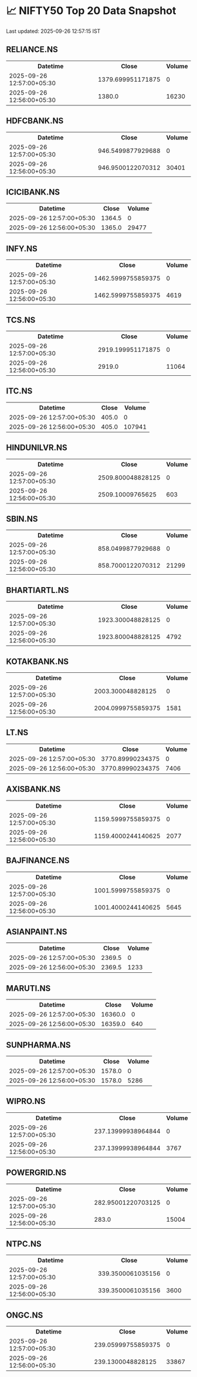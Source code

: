 # 📈 NIFTY50 Top 20 Data Snapshot

Last updated: 2025-09-26 12:57:15 IST

## RELIANCE.NS

<table>
  <tr><th>Datetime</th><th>Close</th><th>Volume</th></tr>
  <tr><td>2025-09-26 12:57:00+05:30</td><td>1379.699951171875</td><td>0</td></tr>
  <tr><td>2025-09-26 12:56:00+05:30</td><td>1380.0</td><td>16230</td></tr>
</table>

## HDFCBANK.NS

<table>
  <tr><th>Datetime</th><th>Close</th><th>Volume</th></tr>
  <tr><td>2025-09-26 12:57:00+05:30</td><td>946.5499877929688</td><td>0</td></tr>
  <tr><td>2025-09-26 12:56:00+05:30</td><td>946.9500122070312</td><td>30401</td></tr>
</table>

## ICICIBANK.NS

<table>
  <tr><th>Datetime</th><th>Close</th><th>Volume</th></tr>
  <tr><td>2025-09-26 12:57:00+05:30</td><td>1364.5</td><td>0</td></tr>
  <tr><td>2025-09-26 12:56:00+05:30</td><td>1365.0</td><td>29477</td></tr>
</table>

## INFY.NS

<table>
  <tr><th>Datetime</th><th>Close</th><th>Volume</th></tr>
  <tr><td>2025-09-26 12:57:00+05:30</td><td>1462.5999755859375</td><td>0</td></tr>
  <tr><td>2025-09-26 12:56:00+05:30</td><td>1462.5999755859375</td><td>4619</td></tr>
</table>

## TCS.NS

<table>
  <tr><th>Datetime</th><th>Close</th><th>Volume</th></tr>
  <tr><td>2025-09-26 12:57:00+05:30</td><td>2919.199951171875</td><td>0</td></tr>
  <tr><td>2025-09-26 12:56:00+05:30</td><td>2919.0</td><td>11064</td></tr>
</table>

## ITC.NS

<table>
  <tr><th>Datetime</th><th>Close</th><th>Volume</th></tr>
  <tr><td>2025-09-26 12:57:00+05:30</td><td>405.0</td><td>0</td></tr>
  <tr><td>2025-09-26 12:56:00+05:30</td><td>405.0</td><td>107941</td></tr>
</table>

## HINDUNILVR.NS

<table>
  <tr><th>Datetime</th><th>Close</th><th>Volume</th></tr>
  <tr><td>2025-09-26 12:57:00+05:30</td><td>2509.800048828125</td><td>0</td></tr>
  <tr><td>2025-09-26 12:56:00+05:30</td><td>2509.10009765625</td><td>603</td></tr>
</table>

## SBIN.NS

<table>
  <tr><th>Datetime</th><th>Close</th><th>Volume</th></tr>
  <tr><td>2025-09-26 12:57:00+05:30</td><td>858.0499877929688</td><td>0</td></tr>
  <tr><td>2025-09-26 12:56:00+05:30</td><td>858.7000122070312</td><td>21299</td></tr>
</table>

## BHARTIARTL.NS

<table>
  <tr><th>Datetime</th><th>Close</th><th>Volume</th></tr>
  <tr><td>2025-09-26 12:57:00+05:30</td><td>1923.300048828125</td><td>0</td></tr>
  <tr><td>2025-09-26 12:56:00+05:30</td><td>1923.800048828125</td><td>4792</td></tr>
</table>

## KOTAKBANK.NS

<table>
  <tr><th>Datetime</th><th>Close</th><th>Volume</th></tr>
  <tr><td>2025-09-26 12:57:00+05:30</td><td>2003.300048828125</td><td>0</td></tr>
  <tr><td>2025-09-26 12:56:00+05:30</td><td>2004.0999755859375</td><td>1581</td></tr>
</table>

## LT.NS

<table>
  <tr><th>Datetime</th><th>Close</th><th>Volume</th></tr>
  <tr><td>2025-09-26 12:57:00+05:30</td><td>3770.89990234375</td><td>0</td></tr>
  <tr><td>2025-09-26 12:56:00+05:30</td><td>3770.89990234375</td><td>7406</td></tr>
</table>

## AXISBANK.NS

<table>
  <tr><th>Datetime</th><th>Close</th><th>Volume</th></tr>
  <tr><td>2025-09-26 12:57:00+05:30</td><td>1159.5999755859375</td><td>0</td></tr>
  <tr><td>2025-09-26 12:56:00+05:30</td><td>1159.4000244140625</td><td>2077</td></tr>
</table>

## BAJFINANCE.NS

<table>
  <tr><th>Datetime</th><th>Close</th><th>Volume</th></tr>
  <tr><td>2025-09-26 12:57:00+05:30</td><td>1001.5999755859375</td><td>0</td></tr>
  <tr><td>2025-09-26 12:56:00+05:30</td><td>1001.4000244140625</td><td>5645</td></tr>
</table>

## ASIANPAINT.NS

<table>
  <tr><th>Datetime</th><th>Close</th><th>Volume</th></tr>
  <tr><td>2025-09-26 12:57:00+05:30</td><td>2369.5</td><td>0</td></tr>
  <tr><td>2025-09-26 12:56:00+05:30</td><td>2369.5</td><td>1233</td></tr>
</table>

## MARUTI.NS

<table>
  <tr><th>Datetime</th><th>Close</th><th>Volume</th></tr>
  <tr><td>2025-09-26 12:57:00+05:30</td><td>16360.0</td><td>0</td></tr>
  <tr><td>2025-09-26 12:56:00+05:30</td><td>16359.0</td><td>640</td></tr>
</table>

## SUNPHARMA.NS

<table>
  <tr><th>Datetime</th><th>Close</th><th>Volume</th></tr>
  <tr><td>2025-09-26 12:57:00+05:30</td><td>1578.0</td><td>0</td></tr>
  <tr><td>2025-09-26 12:56:00+05:30</td><td>1578.0</td><td>5286</td></tr>
</table>

## WIPRO.NS

<table>
  <tr><th>Datetime</th><th>Close</th><th>Volume</th></tr>
  <tr><td>2025-09-26 12:57:00+05:30</td><td>237.13999938964844</td><td>0</td></tr>
  <tr><td>2025-09-26 12:56:00+05:30</td><td>237.13999938964844</td><td>3767</td></tr>
</table>

## POWERGRID.NS

<table>
  <tr><th>Datetime</th><th>Close</th><th>Volume</th></tr>
  <tr><td>2025-09-26 12:57:00+05:30</td><td>282.95001220703125</td><td>0</td></tr>
  <tr><td>2025-09-26 12:56:00+05:30</td><td>283.0</td><td>15004</td></tr>
</table>

## NTPC.NS

<table>
  <tr><th>Datetime</th><th>Close</th><th>Volume</th></tr>
  <tr><td>2025-09-26 12:57:00+05:30</td><td>339.3500061035156</td><td>0</td></tr>
  <tr><td>2025-09-26 12:56:00+05:30</td><td>339.3500061035156</td><td>3600</td></tr>
</table>

## ONGC.NS

<table>
  <tr><th>Datetime</th><th>Close</th><th>Volume</th></tr>
  <tr><td>2025-09-26 12:57:00+05:30</td><td>239.05999755859375</td><td>0</td></tr>
  <tr><td>2025-09-26 12:56:00+05:30</td><td>239.1300048828125</td><td>33867</td></tr>
</table>

